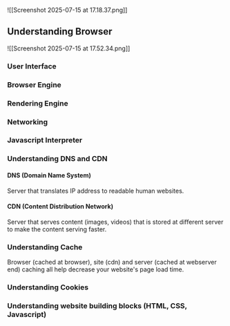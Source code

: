 ![[Screenshot 2025-07-15 at 17.18.37.png]]
## Understanding Browser

![[Screenshot 2025-07-15 at 17.52.34.png]]
### User Interface
### Browser Engine
### Rendering Engine
### Networking
### Javascript Interpreter
### Understanding DNS and CDN
#### DNS (Domain Name System)
Server that translates IP address to readable human websites.
#### CDN (Content Distribution Network)
Server that serves content (images, videos) that is stored at different server to make the content serving faster.
### Understanding Cache
Browser (cached at browser), site (cdn) and server (cached at webserver end) caching all help decrease your website's page load time.
### Understanding Cookies
### Understanding website building blocks (HTML, CSS, Javascript)
